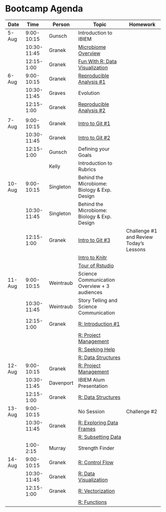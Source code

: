 Bootcamp Agenda
===============

| Date   | Time        | Person    | Topic                                                                                                                | Homework                                 |
|--------|-------------|-----------|----------------------------------------------------------------------------------------------------------------------|------------------------------------------|
| 5-Aug  | 9:00-10:15  | Gunsch    | Introduction to IBIEM                                                                                                |                                          |
|        | 10:30-11:45 | Granek    | [Microbiome Overview](lectures/microbiome_analysis_overview.pdf)                                                     |                                          |
|        | 12:15-1:00  | Granek    | [Fun With R: Data Visualization](lessons/bootcamp/020_unvotes.md)                                                    |                                          |
| 6-Aug  | 9:00-10:15  | Granek    | [Reproducible Analysis \#1](lectures/030_reproducible_research.md)                                                   |                                          |
|        | 10:30-11:45 | Graves    | Evolution                                                                                                            |                                          |
|        | 12:15-1:00  | Granek    | [Reproducible Analysis \#2](lectures/030_reproducible_research.md)                                                   |                                          |
|        |             |           |                                                                                                                      |                                          |
| 7-Aug  | 9:00-10:15  | Granek    | [Intro to Git \#1](lessons/bootcamp/040_git_overview.md)                                                             |                                          |
|        | 10:30-11:45 | Granek    | [Intro to Git \#2](lessons/bootcamp/040_git_overview.md#tracking-changes)                                            |                                          |
|        | 12:15-1:00  | Gunsch    | Defining your Goals                                                                                                  |                                          |
|        |             | Kelly     | Introduction to Rubrics                                                                                              |                                          |
| 10-Aug | 9:00-10:15  | Singleton | Behind the Microbiome: Biology & Exp. Design                                                                         |                                          |
|        | 10:30-11:45 | Singleton | Behind the Microbiome: Biology & Exp. Design                                                                         |                                          |
|        | 12:15-1:00  | Granek    | [Intro to Git \#3](lessons/bootcamp/040_git_overview.md#remote-git-repository)                                       | Challenge \#1 and Review Today’s Lessons |
|        |             |           | [Intro to Knitr](http://swcarpentry.github.io/r-novice-gapminder/15-knitr-markdown/index.html)                       |                                          |
|        |             |           | [Tour of Rstudio](http://swcarpentry.github.io/r-novice-gapminder/01-rstudio-intro/index.html)                       |                                          |
| 11-Aug | 9:00-10:15  | Weintraub | Science Communication Overview + 3 audiences                                                                         |                                          |
|        | 10:30-11:45 | Weintraub | Story Telling and Science Communication                                                                              |                                          |
|        | 12:15-1:00  | Granek    | [R: Introduction \#1](http://swcarpentry.github.io/r-novice-gapminder/01-rstudio-intro/index.html#introduction-to-r) |                                          |
|        |             |           | [R: Project Management](http://swcarpentry.github.io/r-novice-gapminder/02-project-intro/index.html)                 |                                          |
|        |             |           | [R: Seeking Help](http://swcarpentry.github.io/r-novice-gapminder/03-seeking-help/index.html)                        |                                          |
|        |             |           | [R: Data Structures](http://swcarpentry.github.io/r-novice-gapminder/04-data-structures-part1/index.html)            |                                          |
| 12-Aug | 9:00-10:15  | Granek    | [R: Project Management](http://swcarpentry.github.io/r-novice-gapminder/02-project-intro/index.html)                 |                                          |
|        | 10:30-11:45 | Davenport | IBIEM Alum Presentation                                                                                              |                                          |
|        | 12:15-1:00  | Granek    | [R: Data Structures](http://swcarpentry.github.io/r-novice-gapminder/04-data-structures-part1/index.html)            |                                          |
| 13-Aug | 9:00-10:15  |           | No Session                                                                                                           | Challenge \#2                            |
|        | 10:30-11:45 | Granek    | [R: Exploring Data Frames](http://swcarpentry.github.io/r-novice-gapminder/05-data-structures-part2/index.html)      |                                          |
|        |             |           | [R: Subsetting Data](http://swcarpentry.github.io/r-novice-gapminder/06-data-subsetting/index.html)                  |                                          |
|        | 1:00-2:15   | Murray    | Strength Finder                                                                                                      |                                          |
| 14-Aug | 9:00-10:15  | Granek    | [R: Control Flow](http://swcarpentry.github.io/r-novice-gapminder/07-control-flow/index.html)                        |                                          |
|        | 10:30-11:45 | Granek    | [R: Data Visualization](http://swcarpentry.github.io/r-novice-gapminder/08-plot-ggplot2/index.html)                  |                                          |
|        | 12:15-1:00  | Granek    | [R: Vectorization](http://swcarpentry.github.io/r-novice-gapminder/09-vectorization/index.html)                      |                                          |
|        |             |           | [R: Functions](http://swcarpentry.github.io/r-novice-gapminder/10-functions/index.html)                              |                                          |
